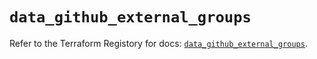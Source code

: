# `data_github_external_groups`

Refer to the Terraform Registory for docs: [`data_github_external_groups`](https://www.terraform.io/docs/providers/github/d/external_groups).
